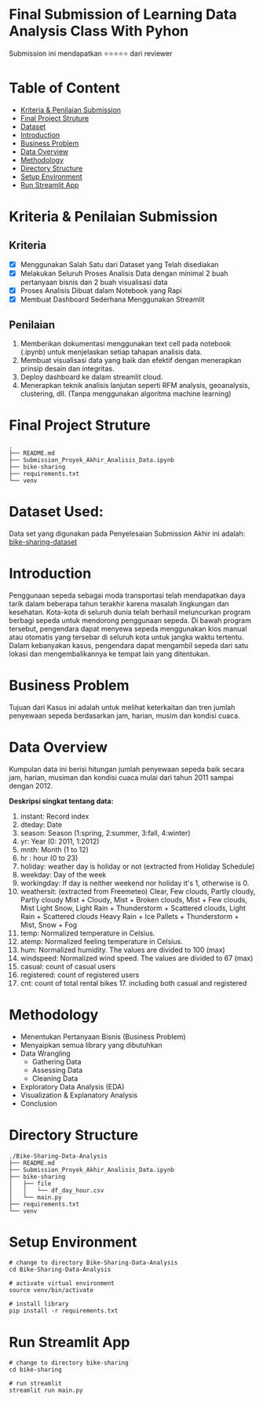 # Final Submission of Learning Data Analysis Class With Pyhon
Submission ini mendapatkan :star::star::star::star::star: dari reviewer

# Table of Content
- [Kriteria & Penilaian Submission](#kriteria--penilaian-submission)
- [Final Project Struture](#final-project-struture)
- [Dataset](#dataset-used)
- [Introduction](#introduction)
- [Business Problem](#business-problem)
- [Data Overview](#data-overview)
- [Methodology](#methodology)
- [Directory Structure](#directory-structure)
- [Setup Environment](#setup-environment)
- [Run Streamlit App](#run-streamlit-app)

# Kriteria & Penilaian Submission
## Kriteria
- [x] Menggunakan Salah Satu dari Dataset yang Telah disediakan
- [x] Melakukan Seluruh Proses Analisis Data dengan minimal 2 buah pertanyaan bisnis dan 2 buah visualisasi data
- [x] Proses Analisis Dibuat dalam Notebook yang Rapi
- [x] Membuat Dashboard Sederhana Menggunakan Streamlit

## Penilaian
1. Memberikan dokumentasi menggunakan text cell pada notebook (.ipynb) untuk menjelaskan setiap tahapan analisis data. 
2. Membuat visualisasi data yang baik dan efektif dengan menerapkan prinsip desain dan integritas.
3. Deploy dashboard ke dalam streamlit cloud.
4. Menerapkan teknik analisis lanjutan seperti RFM analysis, geoanalysis, clustering, dll. (Tanpa menggunakan algoritma machine learning) 

# Final Project Struture
```
.
├── README.md
├── Submission_Proyek_Akhir_Analisis_Data.ipynb
├── bike-sharing
├── requirements.txt
└── venv
```

# Dataset Used:
Data set yang digunakan pada Penyelesaian Submission Akhir ini adalah: [bike-sharing-dataset](https://drive.google.com/file/d/1RaBmV6Q6FYWU4HWZs80Suqd7KQC34diQ/view)

# Introduction
Penggunaan sepeda sebagai moda transportasi telah mendapatkan daya tarik dalam beberapa tahun terakhir karena masalah lingkungan dan kesehatan. Kota-kota di seluruh dunia telah berhasil meluncurkan program berbagi sepeda untuk mendorong penggunaan sepeda. Di bawah program tersebut, pengendara dapat menyewa sepeda menggunakan kios manual atau otomatis yang tersebar di seluruh kota untuk jangka waktu tertentu. Dalam kebanyakan kasus, pengendara dapat mengambil sepeda dari satu lokasi dan mengembalikannya ke tempat lain yang ditentukan.

# Business Problem
Tujuan dari Kasus ini adalah untuk melihat keterkaitan dan tren jumlah penyewaan sepeda berdasarkan jam, harian, musim dan kondisi cuaca.

# Data Overview
Kumpulan data ini berisi hitungan jumlah penyewaan sepeda baik secara jam, harian, musiman dan kondisi cuaca mulai dari tahun 2011 sampai dengan 2012.

**Deskripsi singkat tentang data:** </br>
1. instant: Record index
2. dteday: Date
3. season: Season (1:spring, 2:summer, 3:fall, 4:winter)
4. yr: Year (0: 2011, 1:2012)
5. mnth: Month (1 to 12)
6. hr : hour (0 to 23)
7. holiday: weather day is holiday or not (extracted from Holiday Schedule)
8. weekday: Day of the week
9. workingday: If day is neither weekend nor holiday it's 1, otherwise is 0.
10. weathersit: (extracted from Freemeteo)
Clear, Few clouds, Partly cloudy, Partly cloudy
Mist + Cloudy, Mist + Broken clouds, Mist + Few clouds, Mist
Light Snow, Light Rain + Thunderstorm + Scattered clouds, Light Rain + Scattered clouds
Heavy Rain + Ice Pallets + Thunderstorm + Mist, Snow + Fog
11. temp: Normalized temperature in Celsius.
12. atemp: Normalized feeling temperature in Celsius.
13. hum: Normalized humidity. The values are divided to 100 (max)
14. windspeed: Normalized wind speed. The values are divided to 67 (max)
15. casual: count of casual users
16. registered: count of registered users
17. cnt: count of total rental bikes 17. including both casual and registered

# Methodology
- Menentukan Pertanyaan Bisnis (Business Problem)
- Menyaipkan semua library yang dibutuhkan
- Data Wrangling
    - Gathering Data
    - Assessing Data
    - Cleaning Data
- Exploratory Data Analysis (EDA)
- Visualization & Explanatory Analysis
- Conclusion

# Directory Structure
```
./Bike-Sharing-Data-Analysis
├── README.md
├── Submission_Proyek_Akhir_Analisis_Data.ipynb
├── bike-sharing
│   ├── file
│   │   └── df_day_hour.csv
│   └── main.py
├── requirements.txt
└── venv
```

# Setup Environment
```
# change to directory Bike-Sharing-Data-Analysis
cd Bike-Sharing-Data-Analysis

# activate virtual environment
source venv/bin/activate

# install library
pip install -r requirements.txt
```

# Run Streamlit App
```
# change to directory bike-sharing
cd bike-sharing

# run streamlit
streamlit run main.py
```